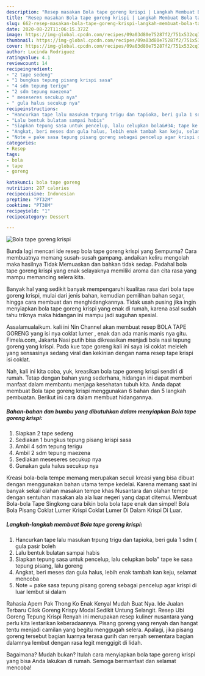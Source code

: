 ```yaml
---
description: "Resep masakan Bola tape goreng krispi | Langkah Membuat Bola tape goreng krispi Yang Enak Banget"
title: "Resep masakan Bola tape goreng krispi | Langkah Membuat Bola tape goreng krispi Yang Enak Banget"
slug: 662-resep-masakan-bola-tape-goreng-krispi-langkah-membuat-bola-tape-goreng-krispi-yang-enak-banget
date: 2020-08-22T11:06:15.372Z
image: https://img-global.cpcdn.com/recipes/09a03d80e75287f2/751x532cq70/bola-tape-goreng-krispi-foto-resep-utama.jpg
thumbnail: https://img-global.cpcdn.com/recipes/09a03d80e75287f2/751x532cq70/bola-tape-goreng-krispi-foto-resep-utama.jpg
cover: https://img-global.cpcdn.com/recipes/09a03d80e75287f2/751x532cq70/bola-tape-goreng-krispi-foto-resep-utama.jpg
author: Lucinda Rodriguez
ratingvalue: 4.1
reviewcount: 14
recipeingredient:
- "2 tape sedeng"
- "1 bungkus tepung pisang krispi sasa"
- "4 sdm tepung terigu"
- "2 sdm tepung maezena"
- " meseseres secukup nya"
- " gula halus secukup nya"
recipeinstructions:
- "Hancurkan tape lalu masukan trpung trigu dan tapioka, beri gula 1 sdm ( gula pasir boleh"
- "Lalu bentuk bulatan sampai habis"
- "Siapkan tepung sasa untuk pencelup, lalu celupkan bola&#34; tape ke sasa tepung pisang, lalu goreng"
- "Angkat, beri meses dan gula halus, lebih enak tambah kan keju, selamat mencoba"
- "Note = pake sasa tepung pisang goreng sebagai pencelup agar krispi di luar lembut si dalam"
categories:
- Resep
tags:
- bola
- tape
- goreng

katakunci: bola tape goreng 
nutrition: 287 calories
recipecuisine: Indonesian
preptime: "PT32M"
cooktime: "PT38M"
recipeyield: "1"
recipecategory: Dessert

---
```



![Bola tape goreng krispi](https://img-global.cpcdn.com/recipes/09a03d80e75287f2/751x532cq70/bola-tape-goreng-krispi-foto-resep-utama.jpg)

Bunda lagi mencari ide resep bola tape goreng krispi yang Sempurna? Cara membuatnya memang susah-susah gampang. andaikan keliru mengolah maka hasilnya Tidak Memuaskan dan bahkan tidak sedap. Padahal bola tape goreng krispi yang enak selayaknya memiliki aroma dan cita rasa yang mampu memancing selera kita.

Banyak hal yang sedikit banyak mempengaruhi kualitas rasa dari bola tape goreng krispi, mulai dari jenis bahan, kemudian pemilihan bahan segar, hingga cara membuat dan menghidangkannya. Tidak usah pusing jika ingin menyiapkan bola tape goreng krispi yang enak di rumah, karena asal sudah tahu triknya maka hidangan ini mampu jadi suguhan spesial.

Assalamualaikum. kali ini Nin Channel akan membuat resep BOLA TAPE GORENG yang isi nya coklat lumer , enak dan ada manis manis nya gitu. Fimela.com, Jakarta Nasi putih bisa dikreasikan menjadi bola nasi tepung goreng yang krispi. Pada kue tape goreng kali ini saya isi coklat meleleh yang sensasinya sedang viral dan kekinian dengan nama resep tape krispi isi coklat.


Nah, kali ini kita coba, yuk, kreasikan bola tape goreng krispi sendiri di rumah. Tetap dengan bahan yang sederhana, hidangan ini dapat memberi manfaat dalam membantu menjaga kesehatan tubuh kita. Anda dapat membuat Bola tape goreng krispi menggunakan 6 bahan dan 5 langkah pembuatan. Berikut ini cara dalam membuat hidangannya.

<!--inarticleads1-->

##### Bahan-bahan dan bumbu yang dibutuhkan dalam menyiapkan Bola tape goreng krispi:

1. Siapkan 2 tape sedeng
1. Sediakan 1 bungkus tepung pisang krispi sasa
1. Ambil 4 sdm tepung terigu
1. Ambil 2 sdm tepung maezena
1. Sediakan  meseseres secukup nya
1. Gunakan  gula halus secukup nya


Kreasi bola-bola tempe memang merupakan secuil kreasi yang bisa dibuat dengan menggunakan bahan utama tempe kedelai. Karena memang saat ini banyak sekali olahan masakan tempe khas Nusantara dan olahan tempe dengan sentuhan masakan ala ala luar negeri yang dapat ditemui. Membuat Bola-bola Tape Singkong cara bikin bola bola tape enak dan simpel! Bola Bola Pisang Coklat Lumer Krispi Coklat Lumer Di Dalam Krispi Di Luar. 

<!--inarticleads2-->

##### Langkah-langkah membuat Bola tape goreng krispi:

1. Hancurkan tape lalu masukan trpung trigu dan tapioka, beri gula 1 sdm ( gula pasir boleh
1. Lalu bentuk bulatan sampai habis
1. Siapkan tepung sasa untuk pencelup, lalu celupkan bola&#34; tape ke sasa tepung pisang, lalu goreng
1. Angkat, beri meses dan gula halus, lebih enak tambah kan keju, selamat mencoba
1. Note = pake sasa tepung pisang goreng sebagai pencelup agar krispi di luar lembut si dalam


Rahasia Apem Pak Thong Ko Enak Kenyal Mudah Buat Nya. Ide Jualan Terbaru Cilok Goreng Krispy Modal Sedikit Untung Selangit. Resep Ubi Goreng Tepung Krispi Renyah ini merupakan resep kuliner nusantara yang perlu kita lestarikan keberadaannya. Pisang goreng yang renyah dan hangat tentu menjadi camilan yang begitu menggugah selera. Apalagi, jika pisang goreng tersebut bagian luarnya terasa gurih dan renyah sementara bagian dalamnya lembut dengan rasa legit menggigit di lidah. 

Bagaimana? Mudah bukan? Itulah cara menyiapkan bola tape goreng krispi yang bisa Anda lakukan di rumah. Semoga bermanfaat dan selamat mencoba!
